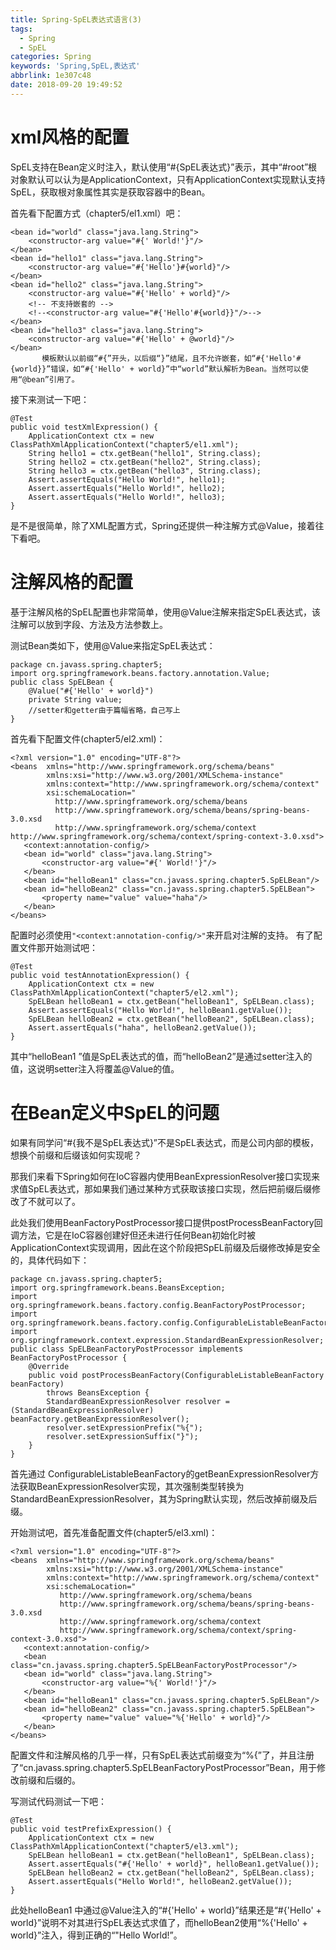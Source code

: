 ```yaml
---
title: Spring-SpEL表达式语言(3)
tags:
  - Spring
  - SpEL
categories: Spring
keywords: 'Spring,SpEL,表达式'
abbrlink: 1e307c48
date: 2018-09-20 19:49:52
---
```


#  xml风格的配置
SpEL支持在Bean定义时注入，默认使用“#{SpEL表达式}”表示，其中“#root”根对象默认可以认为是ApplicationContext，只有ApplicationContext实现默认支持SpEL，获取根对象属性其实是获取容器中的Bean。

首先看下配置方式（chapter5/el1.xml）吧：
```
<bean id="world" class="java.lang.String">  
    <constructor-arg value="#{' World!'}"/>  
</bean>  
<bean id="hello1" class="java.lang.String">  
    <constructor-arg value="#{'Hello'}#{world}"/>  
</bean>    
<bean id="hello2" class="java.lang.String">  
    <constructor-arg value="#{'Hello' + world}"/>  
    <!-- 不支持嵌套的 -->  
    <!--<constructor-arg value="#{'Hello'#{world}}"/>-->  
</bean>  
<bean id="hello3" class="java.lang.String">  
    <constructor-arg value="#{'Hello' + @world}"/>  
</bean>  
       模板默认以前缀“#{”开头，以后缀“}”结尾，且不允许嵌套，如“#{'Hello'#{world}}”错误，如“#{'Hello' + world}”中“world”默认解析为Bean。当然可以使用“@bean”引用了。
```

接下来测试一下吧：
```
@Test  
public void testXmlExpression() {  
    ApplicationContext ctx = new ClassPathXmlApplicationContext("chapter5/el1.xml");  
    String hello1 = ctx.getBean("hello1", String.class);  
    String hello2 = ctx.getBean("hello2", String.class);  
    String hello3 = ctx.getBean("hello3", String.class);  
    Assert.assertEquals("Hello World!", hello1);  
    Assert.assertEquals("Hello World!", hello2);  
    Assert.assertEquals("Hello World!", hello3);  
}     
```
是不是很简单，除了XML配置方式，Spring还提供一种注解方式@Value，接着往下看吧。

#  注解风格的配置
基于注解风格的SpEL配置也非常简单，使用@Value注解来指定SpEL表达式，该注解可以放到字段、方法及方法参数上。

测试Bean类如下，使用@Value来指定SpEL表达式：
```
package cn.javass.spring.chapter5;  
import org.springframework.beans.factory.annotation.Value;  
public class SpELBean {  
    @Value("#{'Hello' + world}")  
    private String value;  
    //setter和getter由于篇幅省略，自己写上  
}  
```
首先看下配置文件(chapter5/el2.xml)：
```
<?xml version="1.0" encoding="UTF-8"?>  
<beans  xmlns="http://www.springframework.org/schema/beans"  
        xmlns:xsi="http://www.w3.org/2001/XMLSchema-instance"  
        xmlns:context="http://www.springframework.org/schema/context"  
        xsi:schemaLocation="  
          http://www.springframework.org/schema/beans  
          http://www.springframework.org/schema/beans/spring-beans-3.0.xsd  
          http://www.springframework.org/schema/context  
http://www.springframework.org/schema/context/spring-context-3.0.xsd">  
   <context:annotation-config/>  
   <bean id="world" class="java.lang.String">  
       <constructor-arg value="#{' World!'}"/>  
   </bean>  
   <bean id="helloBean1" class="cn.javass.spring.chapter5.SpELBean"/>  
   <bean id="helloBean2" class="cn.javass.spring.chapter5.SpELBean">  
       <property name="value" value="haha"/>  
   </bean>  
</beans>  
```

配置时必须使用`"<context:annotation-config/>"`来开启对注解的支持。
有了配置文件那开始测试吧：
```
@Test  
public void testAnnotationExpression() {  
    ApplicationContext ctx = new ClassPathXmlApplicationContext("chapter5/el2.xml");  
    SpELBean helloBean1 = ctx.getBean("helloBean1", SpELBean.class);  
    Assert.assertEquals("Hello World!", helloBean1.getValue());  
    SpELBean helloBean2 = ctx.getBean("helloBean2", SpELBean.class);  
    Assert.assertEquals("haha", helloBean2.getValue());  
}  
```
其中“helloBean1 ”值是SpEL表达式的值，而“helloBean2”是通过setter注入的值，这说明setter注入将覆盖@Value的值。
#  在Bean定义中SpEL的问题

如果有同学问“#{我不是SpEL表达式}”不是SpEL表达式，而是公司内部的模板，想换个前缀和后缀该如何实现呢？

那我们来看下Spring如何在IoC容器内使用BeanExpressionResolver接口实现来求值SpEL表达式，那如果我们通过某种方式获取该接口实现，然后把前缀后缀修改了不就可以了。

此处我们使用BeanFactoryPostProcessor接口提供postProcessBeanFactory回调方法，它是在IoC容器创建好但还未进行任何Bean初始化时被ApplicationContext实现调用，因此在这个阶段把SpEL前缀及后缀修改掉是安全的，具体代码如下：
```
package cn.javass.spring.chapter5;  
import org.springframework.beans.BeansException;  
import org.springframework.beans.factory.config.BeanFactoryPostProcessor;  
import org.springframework.beans.factory.config.ConfigurableListableBeanFactory;  
import org.springframework.context.expression.StandardBeanExpressionResolver;  
public class SpELBeanFactoryPostProcessor implements BeanFactoryPostProcessor {  
    @Override  
    public void postProcessBeanFactory(ConfigurableListableBeanFactory beanFactory)  
        throws BeansException {  
        StandardBeanExpressionResolver resolver = (StandardBeanExpressionResolver) beanFactory.getBeanExpressionResolver();  
        resolver.setExpressionPrefix("%{");  
        resolver.setExpressionSuffix("}");  
    }  
}  
```
首先通过 ConfigurableListableBeanFactory的getBeanExpressionResolver方法获取BeanExpressionResolver实现，其次强制类型转换为StandardBeanExpressionResolver，其为Spring默认实现，然后改掉前缀及后缀。

开始测试吧，首先准备配置文件(chapter5/el3.xml)：
```
<?xml version="1.0" encoding="UTF-8"?>  
<beans  xmlns="http://www.springframework.org/schema/beans"  
        xmlns:xsi="http://www.w3.org/2001/XMLSchema-instance"  
        xmlns:context="http://www.springframework.org/schema/context"  
        xsi:schemaLocation="  
           http://www.springframework.org/schema/beans  
           http://www.springframework.org/schema/beans/spring-beans-3.0.xsd  
           http://www.springframework.org/schema/context  
           http://www.springframework.org/schema/context/spring-context-3.0.xsd">  
   <context:annotation-config/>  
   <bean class="cn.javass.spring.chapter5.SpELBeanFactoryPostProcessor"/>  
   <bean id="world" class="java.lang.String">  
       <constructor-arg value="%{' World!'}"/>  
   </bean>  
   <bean id="helloBean1" class="cn.javass.spring.chapter5.SpELBean"/>  
   <bean id="helloBean2" class="cn.javass.spring.chapter5.SpELBean">  
       <property name="value" value="%{'Hello' + world}"/>  
   </bean>  
</beans>  
```
配置文件和注解风格的几乎一样，只有SpEL表达式前缀变为“%{”了，并且注册了“cn.javass.spring.chapter5.SpELBeanFactoryPostProcessor”Bean，用于修改前缀和后缀的。

写测试代码测试一下吧：
```
@Test  
public void testPrefixExpression() {  
    ApplicationContext ctx = new ClassPathXmlApplicationContext("chapter5/el3.xml");  
    SpELBean helloBean1 = ctx.getBean("helloBean1", SpELBean.class);  
    Assert.assertEquals("#{'Hello' + world}", helloBean1.getValue());  
    SpELBean helloBean2 = ctx.getBean("helloBean2", SpELBean.class);  
    Assert.assertEquals("Hello World!", helloBean2.getValue());  
}      
```
此处helloBean1 中通过@Value注入的“#{'Hello' + world}”结果还是“#{'Hello' + world}”说明不对其进行SpEL表达式求值了，而helloBean2使用“%{'Hello' + world}”注入，得到正确的“"Hello World!”。




